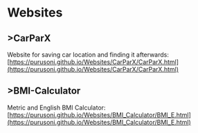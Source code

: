 # Websites


## >CarParX
Website for saving car location and finding it afterwards: [https://purusoni.github.io/Websites/CarParX/CarParX.html](https://purusoni.github.io/Websites/CarParX/CarParX.html)

## >BMI-Calculator
Metric and English BMI Calculator: [https://purusoni.github.io/Websites/BMI_Calculator/BMI_E.html](https://purusoni.github.io/Websites/BMI_Calculator/BMI_E.html)
